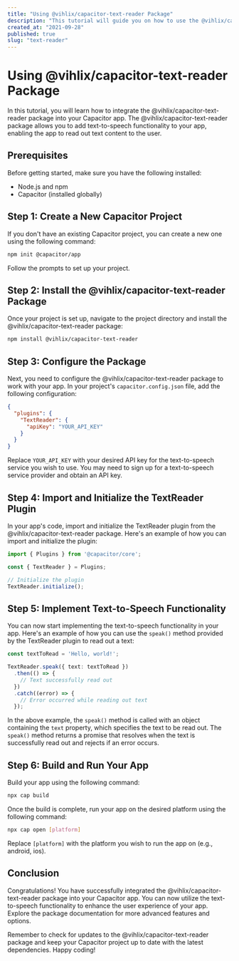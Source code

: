 ```yaml
---
title: "Using @vihlix/capacitor-text-reader Package"
description: "This tutorial will guide you on how to use the @vihlix/capacitor-text-reader package in your Capacitor app."
created_at: "2021-09-28"
published: true
slug: "text-reader"
---
```


# Using @vihlix/capacitor-text-reader Package

In this tutorial, you will learn how to integrate the @vihlix/capacitor-text-reader package into your Capacitor app. The @vihlix/capacitor-text-reader package allows you to add text-to-speech functionality to your app, enabling the app to read out text content to the user.

## Prerequisites

Before getting started, make sure you have the following installed:

- Node.js and npm
- Capacitor (installed globally)

## Step 1: Create a New Capacitor Project

If you don't have an existing Capacitor project, you can create a new one using the following command:

```bash
npm init @capacitor/app
```

Follow the prompts to set up your project.

## Step 2: Install the @vihlix/capacitor-text-reader Package

Once your project is set up, navigate to the project directory and install the @vihlix/capacitor-text-reader package:

```bash
npm install @vihlix/capacitor-text-reader
```

## Step 3: Configure the Package

Next, you need to configure the @vihlix/capacitor-text-reader package to work with your app. In your project's `capacitor.config.json` file, add the following configuration:

```json
{
  "plugins": {
    "TextReader": {
      "apiKey": "YOUR_API_KEY"
    }
  }
}
```

Replace `YOUR_API_KEY` with your desired API key for the text-to-speech service you wish to use. You may need to sign up for a text-to-speech service provider and obtain an API key.

## Step 4: Import and Initialize the TextReader Plugin

In your app's code, import and initialize the TextReader plugin from the @vihlix/capacitor-text-reader package. Here's an example of how you can import and initialize the plugin:

```typescript
import { Plugins } from '@capacitor/core';

const { TextReader } = Plugins;

// Initialize the plugin
TextReader.initialize();
```

## Step 5: Implement Text-to-Speech Functionality

You can now start implementing the text-to-speech functionality in your app. Here's an example of how you can use the `speak()` method provided by the TextReader plugin to read out a text:

```typescript
const textToRead = 'Hello, world!';

TextReader.speak({ text: textToRead })
  .then(() => {
    // Text successfully read out
  })
  .catch((error) => {
    // Error occurred while reading out text
  });
```

In the above example, the `speak()` method is called with an object containing the `text` property, which specifies the text to be read out. The `speak()` method returns a promise that resolves when the text is successfully read out and rejects if an error occurs.

## Step 6: Build and Run Your App

Build your app using the following command:

```bash
npx cap build
```

Once the build is complete, run your app on the desired platform using the following command:

```bash
npx cap open [platform]
```

Replace `[platform]` with the platform you wish to run the app on (e.g., android, ios).

## Conclusion

Congratulations! You have successfully integrated the @vihlix/capacitor-text-reader package into your Capacitor app. You can now utilize the text-to-speech functionality to enhance the user experience of your app. Explore the package documentation for more advanced features and options.

Remember to check for updates to the @vihlix/capacitor-text-reader package and keep your Capacitor project up to date with the latest dependencies. Happy coding!